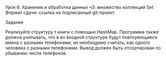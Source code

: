 Урок 6. Хранение и обработка данных ч3: множество коллекций Set
Формат сдачи: ссылка на подписанный git-проект.

Задание

Реализуйте структуру т книги с помощью HashMap.
Программа также должна учитывать,
что в во входной структуре будут повторяющиеся имена с разными телефонами, 
их необходимо считать, как одного человека с разными телефонами.
Вывод должен быть отсортирован по убыванию числа телефонов.
